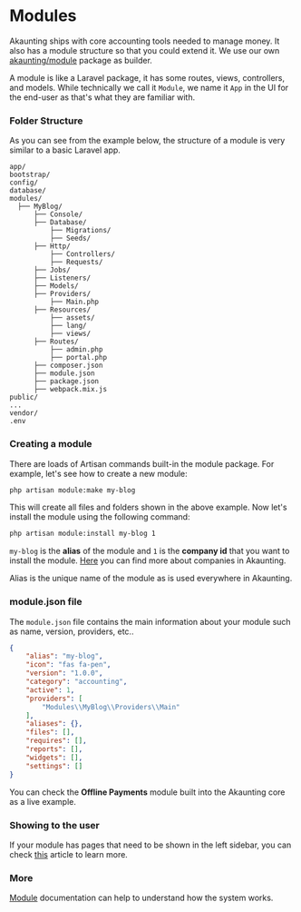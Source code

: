 Modules
=======

Akaunting ships with core accounting tools needed to manage money. It also has a module structure so that you could extend it. We use our own [akaunting/module](https://github.com/akaunting/module) package as builder.

A module is like a Laravel package, it has some routes, views, controllers, and models. While technically we call it `Module`, we name it `App` in the UI for the end-user as that's what they are familiar with.

### Folder Structure

As you can see from the example below, the structure of a module is very similar to a basic Laravel app.

```
app/
bootstrap/
config/
database/
modules/
  ├── MyBlog/
      ├── Console/
      ├── Database/
          ├── Migrations/
          ├── Seeds/
      ├── Http/
          ├── Controllers/
          ├── Requests/
      ├── Jobs/
      ├── Listeners/
      ├── Models/
      ├── Providers/
          ├── Main.php
      ├── Resources/
          ├── assets/
          ├── lang/
          ├── views/
      ├── Routes/
          ├── admin.php
          ├── portal.php
      ├── composer.json
      ├── module.json
      ├── package.json
      ├── webpack.mix.js
public/
...
vendor/
.env
```

### Creating a module

There are loads of Artisan commands built-in the module package. For example, let's see how to create a new module:

```bash
php artisan module:make my-blog
```

This will create all files and folders shown in the above example. Now let's install the module using the following command:

```bash
php artisan module:install my-blog 1
```

`my-blog` is the **alias** of the module and `1` is the **company id** that you want to install the module. [Here](https://akaunting.com/docs/user-manual/companies) you can find more about companies in Akaunting.

Alias is the unique name of the module as is used everywhere in Akaunting.

### module.json file

The `module.json` file contains the main information about your module such as name, version, providers, etc..

```json
{
    "alias": "my-blog",
    "icon": "fas fa-pen",
    "version": "1.0.0",
    "category": "accounting",
    "active": 1,
    "providers": [
        "Modules\\MyBlog\\Providers\\Main"
    ],
    "aliases": {},
    "files": [],
    "requires": [],
    "reports": [],
    "widgets": [],
    "settings": []
}
```

You can check the **Offline Payments** module built into the Akaunting core as a live example.

### Showing to the user

If your module has pages that need to be shown in the left sidebar, you can check [this](https://akaunting.com/docs/developer-manual/menu) article to learn more.

### More

[Module](https://github.com/akaunting/module/wiki) documentation can help to understand how the system works.

